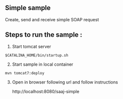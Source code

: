 [//]: # " Copyright (c) 2018, 2020 Oracle and/or its affiliates. All rights reserved. "
[//]: # "  "
[//]: # " This program and the accompanying materials are made available under the "
[//]: # " terms of the Eclipse Distribution License v. 1.0, which is available at "
[//]: # " http://www.eclipse.org/org/documents/edl-v10.php. "
[//]: # "  "
[//]: # " SPDX-License-Identifier: BSD-3-Clause "

Simple sample
--------------------

 Create, send and receive simple SOAP request

Steps to run the sample :
------------------------------------------

1. Start tomcat server

```shell script
$CATALINA_HOME/bin/startup.sh
```

2. Start sample in local container

```shell script
mvn tomcat7:deploy
```

3. Open in browser following url and follow instructions

    http://localhost:8080/saaj-simple
